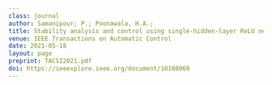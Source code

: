 ```yaml
---
class: journal
author: Samanipour; P.; Poonawala, H.A.; 
title: Stability analysis and control using single-hidden-layer ReLU neural networks
venue: IEEE Transactions on Automatic Control
date: 2021-05-18
layout: page
preprint: TACSI2021.pdf
doi: https://ieeexplore.ieee.org/document/10108069
---
```

